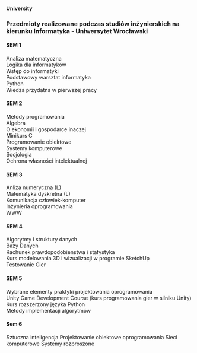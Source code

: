 #### University
### Przedmioty realizowane podczas studiów inżynierskich na kierunku Informatyka - Uniwersytet Wrocławski

#### SEM 1
Analiza matematyczna  
Logika dla informatyków  
Wstęp do informatyki  
Podstawowy warsztat informatyka  
Python  
Wiedza przydatna w pierwszej pracy  

#### SEM 2
Metody programowania  
Algebra  
O ekonomii i gospodarce inaczej  
Minikurs C  
Programowanie obiektowe  
Systemy komputerowe  
Socjologia  
Ochrona własności intelektualnej  

#### SEM 3
Anliza numeryczna (L)  
Matematyka dyskretna (L)  
Komunikacja człowiek-komputer  
Inżynieria oprogramowania  
WWW  

#### SEM 4
Algorytmy i struktury danych   
Bazy Danych  
Rachunek prawdopodobieństwa i statystyka  
Kurs modelowania 3D i wizualizacji w programie SketchUp  
Testowanie Gier  

#### SEM 5
Wybrane elementy praktyki projektowania oprogramowania  
Unity Game Development Course (kurs programowania gier w silniku Unity)  
Kurs rozszerzony języka Python   
Metody implementacji algorytmów  

#### Sem 6
Sztuczna inteligencja
Projektowanie obiektowe oprogramowania
Sieci komputerowe
Systemy rozproszone





